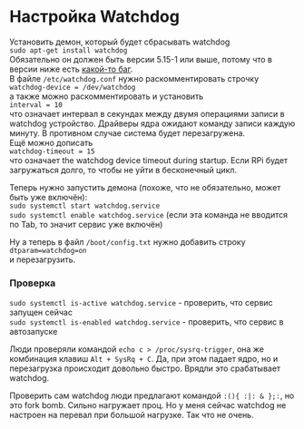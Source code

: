 # Настройка Watchdog  
Установить демон, который будет сбрасывать watchdog  
`sudo apt-get install watchdog`  
Обязательно он должен быть версии 5.15-1 или выше, потому что в версии ниже есть [какой-то баг](https://unix.stackexchange.com/questions/346224/problem-with-systemd-starting-watchdog).  
В файле `/etc/watchdog.conf` нужно раскомментировать строчку  
`watchdog-device = /dev/watchdog`  
а также можно раскомментировать и установить  
`interval = 10`  
что означает интервал в секундах между двумя операциями записи в watchdog устройство. Драйверы ядра ожидают команду записи каждую минуту. В противном случае система будет перезагружена.  
Ещё можно дописать  
`watchdog-timeout = 15`  
что означает the watchdog device timeout during startup. Если RPi будет загружаться долго, то чтобы не уйти в бесконечный цикл.  

Теперь нужно запустить демона (похоже, что не обязательно, может быть уже включён):  
`sudo systemctl start watchdog.service`  
`sudo systemctl enable watchdog.service` (если эта команда не вводится по Tab, то значит сервис уже включён)  

Ну а теперь в файл `/boot/config.txt` нужно добавить строку  
`dtparam=watchdog=on`  
и перезагрузить.  

### Проверка
`sudo systemctl is-active watchdog.service` - проверить, что сервис запущен сейчас  
`sudo systemctl is-enabled watchdog.service` - проверить, что сервис в автозапуске  

Люди проверяли командой `echo c > /proc/sysrq-trigger`, она же комбинация клавиш `Alt + SysRq + C`. Да, при этом падает ядро, но и перезагрузка происходит довольно быстро. Врядли это срабатывает watchdog.  

Проверить сам watchdog люди предлагают командой `:(){ :|: & };:`, но это fork bomb. Сильно нагружает проц. Но у меня сейчас watchdog не настроен на перевал при большой нагрузке. Так что не очень.  
